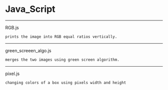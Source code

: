 # Java_Script 
******
RGB.js

```prints the image into RGB equal ratios vertically.```
******
green_screeen_algo.js

```merges the two images using green screen algorithm.```
******
pixel.js

```changing colors of a box using pixels width and height```
